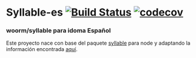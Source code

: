 # Syllable-es [![Build Status](https://travis-ci.org/javalon/syllable-es.svg?branch=master)](https://travis-ci.org/javalon/syllable-es) [![codecov](https://codecov.io/gh/javalon/syllable-es/branch/master/graph/badge.svg)](https://codecov.io/gh/javalon/syllable-es)

### woorm/syllable para idoma Español

Este proyecto nace con base del paquete [syllable](https://www.npmjs.com/package/syllable) para node y adaptando la información encontrada [aquí](http://www.eldba.com/22-un-metodo-para-contar-silabas-en-php-y-expresiones-regulares-funciones-preg.html).
